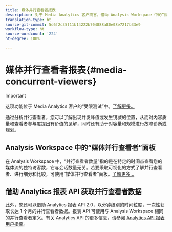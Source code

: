```yaml
---
title: 媒体并行查看者报表
description: 对于 Media Analytics 客户而言，借助 Analysis Workspace 中的“媒体并行查看者”面板，可以分析并行查看者，进而了解出现并发峰值或发生锐减的位置。
translation-type: ht
source-git-commit: 5d6f2c35f11b14222b704888a80e08e7217b33e9
workflow-type: ht
source-wordcount: '224'
ht-degree: 100%

---
```



# 媒体并行查看者报表{#media-concurrent-viewers}

>[!IMPORTANT]
>
>这项功能位于 Media Analytics 客户的“受限测试”中。[了解更多...](https://docs.adobe.com/content/help/zh-Hans/analytics/landing/an-releases.html)

通过分析并行查看者，您可以了解出现并发峰值或发生锐减的位置，从而对内容质量和查看者参与度提出有价值的见解，同时还有助于对容量和规模进行故障诊断或规划。

## Analysis Workspace 中的“媒体并行查看者”面板

在 Analysis Workspace 中，“并行查看者数量”指的是在特定的时间点查看您的媒体流的独特访客数，它与会话数量无关。若要采取可视化的方式了解并行查看者、进行细分和比较，可使用“媒体并行查看者”面板。[了解更多...](https://docs.adobe.com/content/help/zh-Hans/analytics/analyze/analysis-workspace/panels/media-concurrent-viewers.html)

## 借助 Analytics 报表 API 获取并行查看者数据

此外，您还可以借助 Analytics 报表 API 2.0，以分钟级别的时间粒度，一次性获取长达 1 个月的并行查看者数据。报表 API 可使用与 Analysis Workspace 相同的并行查看者定义。有关 Analytics API 的更多信息，请参阅 [Analytics API 报表用户指南](https://www.adobe.io/apis/experiencecloud/analytics/docs.html#!AdobeDocs/analytics-2.0-apis/master/reporting-guide.md)。
